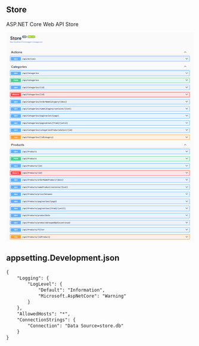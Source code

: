 ## Store
ASP.NET Core Web API Store

![Store](img/Store.png)

## appsetting.Development.json
``` 
{
    "Logging": {
        "LogLevel": {
            "Default": "Information",
            "Microsoft.AspNetCore": "Warning"
        }
    },
    "AllowedHosts": "*",
    "ConnectionStrings": {
        "Connection": "Data Source=store.db"
    }
}

``` 

